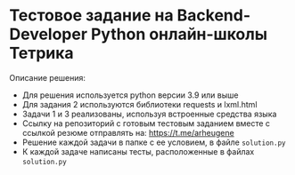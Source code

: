# Тестовое задание  на Backend-Developer Python онлайн-школы Тетрика
Описание решения:
- Для решения используется python версии 3.9 или выше
- Для задания 2 используются библиотеки requests и lxml.html
- Задачи 1 и 3 реализованы, используя встроенные средства языка
- Ссылку на репозиторий с готовым тестовым заданием вместе с ссылкой резюме отправлять на: https://t.me/arheugene
- Решение каждой задачи в папке с ее условием, в файле `solution.py`
- К каждой задаче написаны тесты, расположенные в файлах `solution.py`
